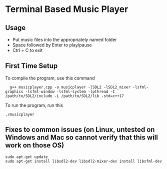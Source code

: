# Terminal Based Music Player
## Usage
- Put music files into the appropriately named folder
- Space followed by Enter to play/pause
- Ctrl + C to exit

## First Time Setup
To compile the program, use this command
~~~
  g++ musicplayer.cpp -o musicplayer -lSDL2 -lSDL2_mixer -lsfml-graphics -lsfml-window -lsfml-system -lpthread -I /path/to/SDL2/include -L /path/to/SDL2/lib -std=c++17
~~~
To run the program, run this
~~~
./musicplayer
~~~
## Fixes to common issues (on Linux, untested on Windows and Mac so cannot verify that this will work on those OS)
~~~
sudo apt-get update
sudo apt-get install libsdl2-dev libsdl2-mixer-dev install libsfml-dev
~~~
